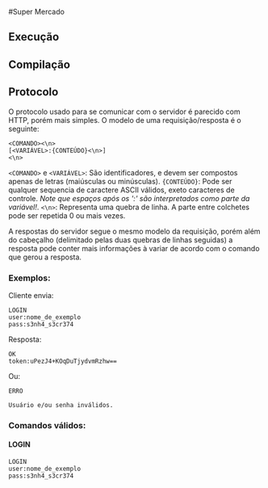 #Super Mercado

## Execução

## Compilação

## Protocolo
O protocolo usado para se comunicar com o servidor é parecido com HTTP, porém mais simples. O modelo de uma requisição/resposta é o seguinte:
```
<COMANDO><\n>
[<VARIÁVEL>:{CONTEÚDO}<\n>]
<\n>
```
`<COMANDO>` e `<VARIÁVEL>`: São identificadores, e devem ser compostos apenas de letras (maiúsculas ou minúsculas).
`{CONTEÚDO}`: Pode ser qualquer sequencia de caractere ASCII válidos, exeto caracteres de controle. *Note que espaços após os ':' são interpretados como parte da variável!*.
`<\n>`: Representa uma quebra de linha.
A parte entre colchetes pode ser repetida 0 ou mais vezes.

A respostas do servidor segue o mesmo modelo da requisição, porém além do cabeçalho (delimitado pelas duas quebras de linhas seguidas) a resposta pode conter mais informações à variar de acordo com o comando que gerou a resposta.

### Exemplos:
Cliente envia:
```
LOGIN
user:nome_de_exemplo
pass:s3nh4_s3cr374

```
Resposta:
```
OK
token:uPezJ4+KOqDuTjydvmRzhw==

```
Ou:
```
ERRO

Usuário e/ou senha inválidos.
```
### Comandos válidos:
#### LOGIN
```
LOGIN
user:nome_de_exemplo
pass:s3nh4_s3cr374

```

